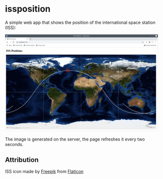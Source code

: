 # issposition
A simple web app that shows the position of the international space station (ISS):

![ISS position](screenshots/issposition.jpg)

The image is generated on the server, the page refreshes it every two seconds.

## Attribution

ISS icon made by [Freepik](https://www.freepik.com) from [Flaticon](https://www.flaticon.com)

